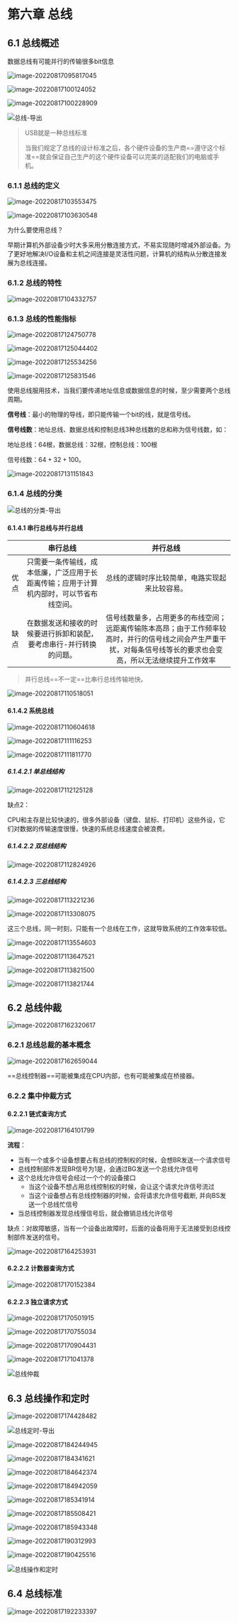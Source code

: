 # 第六章 总线

## 6.1 总线概述

数据总线有可能并行的传输很多bit信息

![image-20220817095817045](assets/image-20220817095817045.png)

![image-20220817100124052](assets/image-20220817100124052.png)

![image-20220817100228909](assets/image-20220817100228909.png)

![总线-导出](assets/%E6%80%BB%E7%BA%BF-%E5%AF%BC%E5%87%BA.png)

> USB就是一种总线标准
>
> 当我们规定了总线的设计标准之后，各个硬件设备的生产商==遵守这个标准==就会保证自己生产的这个硬件设备可以完美的适配我们的电脑或手机。 

### 6.1.1 总线的定义

![image-20220817103553475](assets/image-20220817103553475.png)

![image-20220817103630548](assets/image-20220817103630548.png)

为什么要使用总线？

早期计算机外部设备少时大多采用分散连接方式，不易实现随时增减外部设备。为了更好地解决I/O设备和主机之间连接是灵活性问题，计算机的结构从分散连接发展为总线连接。

### 6.1.2 总线的特性

![image-20220817104332757](assets/image-20220817104332757.png)

### 6.1.3 总线的性能指标

![image-20220817124750778](assets/image-20220817124750778.png)

![image-20220817125044402](assets/image-20220817125044402.png)

![image-20220817125534256](assets/image-20220817125534256.png)

![image-20220817125831546](assets/image-20220817125831546.png)

使用总线服用技术，当我们要传递地址信息或数据信息的时候，至少需要两个总线周期。

**信号线**：最小的物理的导线，即只能传输一个bit的线，就是信号线。

**信号线数**：地址总线、数据总线和控制总线3种总线数的总和称为信号线数，如：

地址总线：64根，数据总线：32根，控制总线：100根

信号线数：$64+32+100$。

![image-20220817131151843](assets/image-20220817131151843.png)



### 6.1.4 总线的分类

![总线的分类-导出](assets/%E6%80%BB%E7%BA%BF%E7%9A%84%E5%88%86%E7%B1%BB-%E5%AF%BC%E5%87%BA.png)

#### 6.1.4.1 串行总线与并行总线

|      |                           串行总线                           |                           并行总线                           |
| :--: | :----------------------------------------------------------: | :----------------------------------------------------------: |
| 优点 | 只需要一条传输线，成本低廉，广泛应用于长距离传输；应用于计算机内部时，可以节省布线空间。 |        总线的逻辑时序比较简单，电路实现起来比较容易。        |
| 缺点 | 在数据发送和接收的时候要进行拆卸和装配，要考虑串行-并行转换的问题。 | 信号线数量多，占用更多的布线空间；远距离传输陈本高昂；由于工作频率较高时，并行的信号线之间会产生严重干扰，对每条信号线等长的要求也会变高，所以无法继续提升工作效率 |

> 并行总线==不一定==比串行总线传输地快。

![image-20220817110518051](assets/image-20220817110518051.png)

#### 6.1.4.2 系统总线

![image-20220817110604618](assets/image-20220817110604618.png)

![image-20220817111116253](assets/image-20220817111116253.png)

![image-20220817111811770](assets/image-20220817111811770.png)

##### 6.1.4.2.1 单总线结构

![image-20220817112125128](assets/image-20220817112125128.png)

缺点2：

CPU和主存是比较快速的，很多外部设备（键盘、鼠标、打印机）这些外设，它们对数据的传输速度很慢，快速的系统总线速度会被浪费。

##### 6.1.4.2.2 双总线结构

![image-20220817112824926](assets/image-20220817112824926.png)

##### 6.1.4.2.3 三总线结构

![image-20220817113221236](assets/image-20220817113221236.png)

![image-20220817113308075](assets/image-20220817113308075.png)

这三个总线，同一时刻，只能有一个总线在工作，这就导致系统的工作效率较低。

![image-20220817113554603](assets/image-20220817113554603.png)

![image-20220817113647521](assets/image-20220817113647521.png)

![image-20220817113821500](assets/image-20220817113821500.png)

![image-20220817113821744](assets/image-20220817113821744.png)

## 6.2 总线仲裁

![image-20220817162320617](assets/image-20220817162320617.png)

### 6.2.1 总线总裁的基本概念

![image-20220817162659044](assets/image-20220817162659044.png)

==总线控制器==可能被集成在CPU内部，也有可能被集成在桥接器。

### 6.2.2 集中仲裁方式

#### 6.2.2.1 链式查询方式

![image-20220817164101799](assets/image-20220817164101799.png)

**流程**：

- 当有一个或多个设备想要占有总线的控制权的时候，会想BR发送一个请求信号
- 总线控制部件发现BR信号为1是，会通过BG发送一个总线允许信号
- 这个总线允许信号会经过一个个的设备接口
  - 当这个设备不想占用总线控制权的时候，会让这个请求允许信号流过
  - 当这个设备想占有总线控制器的时候，会将请求允许信号截断, 并向BS发送一个总线忙信号
- 当总线控制器发现总线慢信号后，就会撤销总线允许信号

缺点：对故障敏感，当有一个设备出故障时，后面的设备将用于无法接受到总线控制部件发送的信号。

![image-20220817164253931](assets/image-20220817164253931.png)

#### 6.2.2.2 计数器查询方式

![image-20220817170152384](assets/image-20220817170152384.png)

#### 6.2.2.3 独立请求方式

![image-20220817170501915](assets/image-20220817170501915.png)

![image-20220817170755034](assets/image-20220817170755034.png)

![image-20220817170904431](assets/image-20220817170904431.png)

![image-20220817171041378](assets/image-20220817171041378.png)

![总线仲裁](assets/%E6%80%BB%E7%BA%BF%E4%BB%B2%E8%A3%81.png)

## 6.3  总线操作和定时

![image-20220817174428482](assets/image-20220817174428482.png)

![总线定时-导出](assets/%E6%80%BB%E7%BA%BF%E5%AE%9A%E6%97%B6-%E5%AF%BC%E5%87%BA.png)

![image-20220817184244945](assets/image-20220817184244945.png)

![image-20220817184341621](assets/image-20220817184341621.png)

![image-20220817184642374](assets/image-20220817184642374.png)

![image-20220817184942059](assets/image-20220817184942059.png)

![image-20220817185341914](assets/image-20220817185341914.png)

![image-20220817185508421](assets/image-20220817185508421.png)

![image-20220817185943348](assets/image-20220817185943348.png)

![image-20220817190312993](assets/image-20220817190312993.png)

![image-20220817190425516](assets/image-20220817190425516.png)

![总线操作和定时](assets/%E6%80%BB%E7%BA%BF%E6%93%8D%E4%BD%9C%E5%92%8C%E5%AE%9A%E6%97%B6.png)

## 6.4 总线标准

![image-20220817192233397](assets/image-20220817192233397.png)
